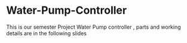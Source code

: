 # Water-Pump-Controller
This is our semester Project Water Pump controller , parts and working details are in the following slides  
